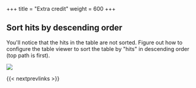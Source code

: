 +++
title = "Extra credit"
weight = 600
+++

## Sort hits by descending order

You'll notice that the hits in the table are not sorted. Figure out how to
configure the table viewer to sort the table by "hits" in descending order (top
path is first).

![](./viewer2.png)

{{< nextprevlinks >}}